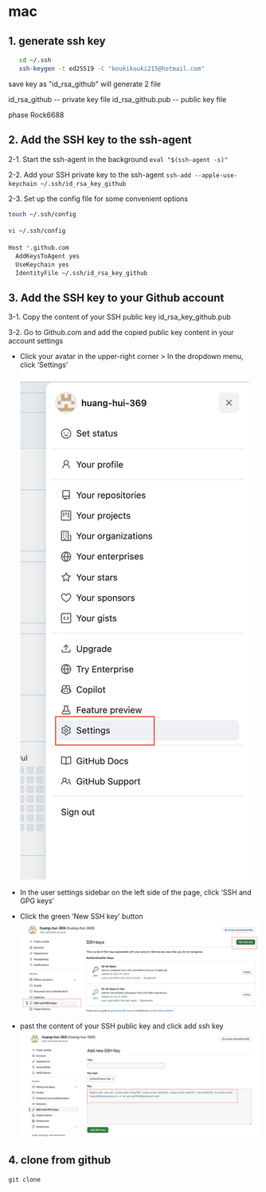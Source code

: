 # mac

## 1. generate ssh key
```sh
   cd ~/.ssh
   ssh-keygen -t ed25519 -C "koukikouki215@hotmail.com"
```
save key as "id_rsa_github"
will generate 2 file

id_rsa_github       -- private key file
id_rsa_github.pub   -- public key file


phase Rock6688


## 2. Add the SSH key to the ssh-agent
2-1. Start the ssh-agent in the background
`eval "$(ssh-agent -s)"`

2-2. Add your SSH private key to the ssh-agent
`ssh-add --apple-use-keychain ~/.ssh/id_rsa_key_github`


2-3. Set up the config file for some convenient options

```sh
touch ~/.ssh/config

vi ~/.ssh/config

Host *.github.com
  AddKeysToAgent yes
  UseKeychain yes
  IdentityFile ~/.ssh/id_rsa_key_github

```

## 3. Add the SSH key to your Github account

3-1. Copy the content of your SSH public key
id_rsa_key_github.pub

3-2. Go to Github.com and add the copied public key content in your account settings

* Click your avatar in the upper-right corner > In the dropdown menu, click ‘Settings’
![](images/setting.png)

* In the user settings sidebar on the left side of the page, click ‘SSH and GPG keys’
  
* Click the green ‘New SSH key’ button
![](images/new_ssh_key.png)

* past the content of your SSH public key and click add ssh key
![](images/add_ssh_key.png)

## 4. clone from github

`git clone `
